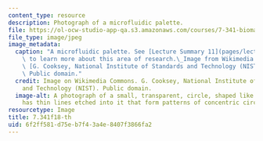 ```yaml
---
content_type: resource
description: Photograph of a microfluidic palette.
file: https://ol-ocw-studio-app-qa.s3.amazonaws.com/courses/7-341-biomaterials-and-devices-for-disease-diagnosis-and-therapy-fall-2018/6f2ff581d75eb7f43a4e8407f3866fa2_7-341f18-th.jpg
file_type: image/jpeg
image_metadata:
  caption: "A microfluidic palette. See [Lecture Summary 11](pages/lecture-summaries#week11)\
    \ to learn more about this area of research.\_Image from Wikimedia Commons, by\
    \ [G. Cooksey, National Institute of Standards and Technology (NIST)](https://commons.wikimedia.org/wiki/File:Microfluidic_palette_(5880463875).jpg).\
    \ Public domain."
  credit: Image on Wikimedia Commons. G. Cooksey, National Institute of Standards
    and Technology (NIST). Public domain.
  image-alt: A photograph of a small, transparent, circle, shaped like a disc. It
    has thin lines etched into it that form patterns of concentric circles and polygons.
resourcetype: Image
title: 7.341f18-th
uid: 6f2ff581-d75e-b7f4-3a4e-8407f3866fa2
---
```

